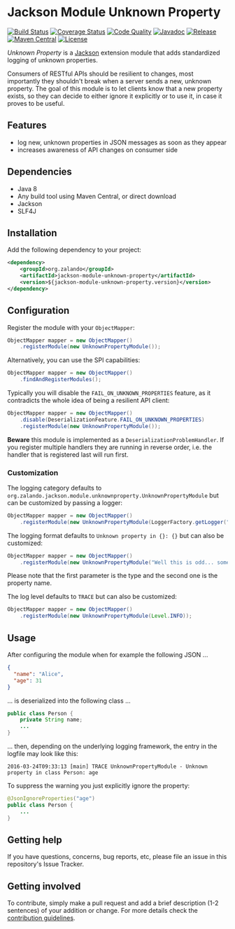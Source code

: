 # Jackson Module Unknown Property

[![Build Status](https://img.shields.io/travis/whiskeysierra/jackson-module-unknown-property/master.svg)](https://travis-ci.org/whiskeysierra/jackson-module-unknown-property)
[![Coverage Status](https://img.shields.io/coveralls/whiskeysierra/jackson-module-unknown-property/master.svg)](https://coveralls.io/r/whiskeysierra/jackson-module-unknown-property)
[![Code Quality](https://img.shields.io/codacy/grade/4ba764808bae4a81bead924eaacb829e/master.svg)](https://www.codacy.com/app/whiskeysierra/jackson-module-unknown-property)
[![Javadoc](http://javadoc.io/badge/org.zalando/jackson-module-unknown-property.svg)](http://www.javadoc.io/doc/org.zalando/jackson-module-unknown-property)
[![Release](https://img.shields.io/github/release/whiskeysierra/jackson-module-unknown-property.svg)](https://github.com/whiskeysierra/jackson-module-unknown-property/releases)
[![Maven Central](https://img.shields.io/maven-central/v/org.zalando/jackson-module-unknown-property.svg)](https://maven-badges.herokuapp.com/maven-central/org.zalando/jackson-module-unknown-property)
[![License](https://img.shields.io/badge/license-MIT-blue.svg)](https://raw.githubusercontent.com/whiskeysierra/jackson-module-unknown-property/master/LICENSE)

*Unknown Property* is a [Jackson](https://github.com/codehaus/jackson) extension module that adds standardized logging 
of unknown properties.

Consumers of RESTful APIs should be resilient to changes, most importantly they shouldn't break when a server sends
a new, unknown property. The goal of this module is to let clients know that a new property exists, so they can decide
to either ignore it explicitly or to use it, in case it proves to be useful.

## Features

- log new, unknown properties in JSON messages as soon as they appear
- increases awareness of API changes on consumer side

## Dependencies

- Java 8
- Any build tool using Maven Central, or direct download
- Jackson
- SLF4J

## Installation

Add the following dependency to your project:

```xml
<dependency>
    <groupId>org.zalando</groupId>
    <artifactId>jackson-module-unknown-property</artifactId>
    <version>${jackson-module-unknown-property.version}</version>
</dependency>
```

## Configuration

Register the module with your `ObjectMapper`:

```java
ObjectMapper mapper = new ObjectMapper()
    .registerModule(new UnknownPropertyModule());
```

Alternatively, you can use the SPI capabilities:

```java
ObjectMapper mapper = new ObjectMapper()
    .findAndRegisterModules();
```

Typically you will disable the `FAIL_ON_UNKNOWN_PROPERTIES` feature, as it contradicts the whole idea of being a
resilient API client:

```java
ObjectMapper mapper = new ObjectMapper()
    .disable(DeserializationFeature.FAIL_ON_UNKNOWN_PROPERTIES)
    .registerModule(new UnknownPropertyModule());
```

**Beware** this module is implemented as a `DeserializationProblemHandler`. If you register multiple handlers they
are running in reverse order, i.e. the handler that is registered last will run first.

### Customization

The logging category defaults to `org.zalando.jackson.module.unknownproperty.UnknownPropertyModule` but can be
customized by passing a logger: 

```java
ObjectMapper mapper = new ObjectMapper()
    .registerModule(new UnknownPropertyModule(LoggerFactory.getLogger("unknown-property")));
```

The logging format defaults to `Unknown property in {}: {}` but can also be customized:

```java
ObjectMapper mapper = new ObjectMapper()
    .registerModule(new UnknownPropertyModule("Well this is odd... somebody changed {} and added '{}'"));
```

Please note that the first parameter is the type and the second one is the property name.

The log level defaults to `TRACE` but can also be customized:

```java
ObjectMapper mapper = new ObjectMapper()
    .registerModule(new UnknownPropertyModule(Level.INFO));
```

## Usage

After configuring the module when for example the following JSON ...

```json
{
  "name": "Alice",
  "age": 31
}
```

... is deserialized into the following class ...

```java
public class Person {
    private String name;
    ...
}
```

... then, depending on the underlying logging framework, the entry in the logfile may look like this:

```
2016-03-24T09:33:13 [main] TRACE UnknownPropertyModule - Unknown property in class Person: age
```

To suppress the warning you just explicitly ignore the property:

```java
@JsonIgnoreProperties("age")
public class Person {
    ...
}
```

## Getting help

If you have questions, concerns, bug reports, etc, please file an issue in this repository's Issue Tracker.

## Getting involved

To contribute, simply make a pull request and add a brief description (1-2 sentences) of your addition or change. For
more details check the [contribution guidelines](.github/CONTRIBUTING.md).
